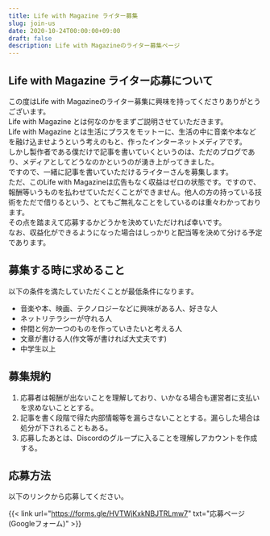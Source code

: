 ```yaml
---
title: Life with Magazine ライター募集
slug: join-us
date: 2020-10-24T00:00:00+09:00
draft: false
description: Life with Magazineのライター募集ページ
---
```

## Life with Magazine ライター応募について
この度はLife with Magazineのライター募集に興味を持ってくださりありがとうございます。  
Life with Magazine とは何なのかをまずご説明させていただきます。  
Life with Magazine とは生活にプラスをモットーに、生活の中に音楽や本などを融け込ませようという考えのもと、作ったインターネットメディアです。  
しかし製作者である僕だけで記事を書いていくというのは、ただのブログであり、メディアとしてどうなのかというのが湧き上がってきました。  
ですので、一緒に記事を書いていただけるライターさんを募集します。  
ただ、このLife with Magazineは広告もなく収益はゼロの状態です。ですので、報酬等いうものを払わせていただくことができません。他人の方の持っている技術をただで借りるという、とてもご無礼なことをしているのは重々わかっております。  
その点を踏まえて応募するかどうかを決めていただければ幸いです。  
なお、収益化ができるようになった場合はしっかりと配当等を決めて分ける予定であります。

## 募集する時に求めること
以下の条件を満たしていただくことが最低条件になります。
- 音楽や本、映画、テクノロジーなどに興味がある人、好きな人
- ネットリテラシーが守れる人
- 仲間と何か一つのものを作っていきたいと考える人
- 文章が書ける人(作文等が書ければ大丈夫です)
- 中学生以上

## 募集規約
1. 応募者は報酬が出ないことを理解しており、いかなる場合も運営者に支払いを求めないこととする。
2. 記事を書く段階で得た内部情報等を漏らさないこととする。漏らした場合は処分が下されることもある。
3. 応募したあとは、Discordのグループに入ることを理解しアカウントを作成する。

## 応募方法
以下のリンクから応募してください。

{{< link url="https://forms.gle/HVTWjKxkNBJTRLmw7" txt="応募ページ(Googleフォーム)" >}}